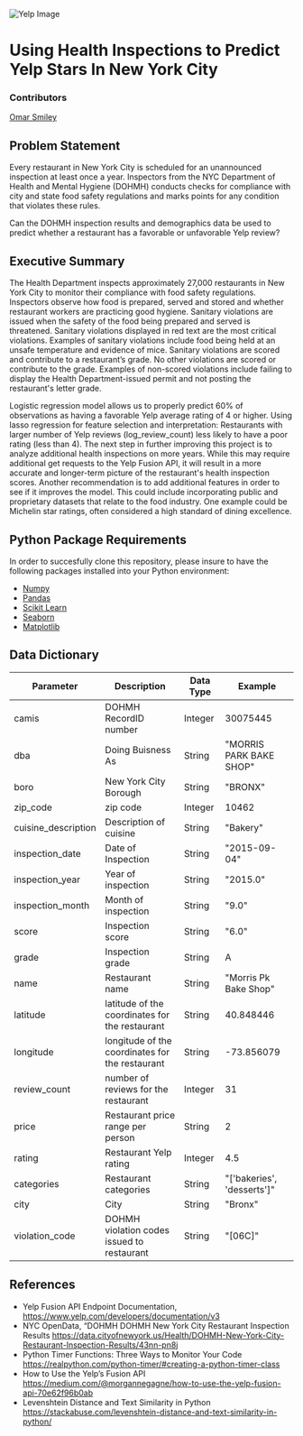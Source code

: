 ![Yelp Image](https://upload.wikimedia.org/wikipedia/commons/thumb/a/ad/Yelp_Logo.svg/2880px-Yelp_Logo.svg.png)


# Using Health Inspections to Predict Yelp Stars In New York City

### Contributors

[Omar Smiley](https://git.generalassemb.ly/smileyo)

## Problem Statement
Every restaurant in New York City is scheduled for an unannounced inspection at least once a year. Inspectors from the NYC Department of Health and Mental Hygiene (DOHMH) conducts checks for compliance with city and state food safety regulations and marks points for any condition that violates these rules.

Can the DOHMH inspection results and demographics data be used to predict whether a restaurant has a favorable or unfavorable Yelp review?


## Executive Summary
The Health Department inspects approximately 27,000 restaurants in New York City to monitor their compliance with food safety regulations. Inspectors observe how food is prepared, served and stored and whether restaurant workers are practicing good hygiene. Sanitary violations are issued when the safety of the food being prepared and served is threatened. Sanitary violations displayed in red text are the most critical violations. Examples of sanitary violations include food being held at an unsafe temperature and evidence of mice. Sanitary violations are scored and contribute to a restaurant’s grade. No other violations are scored or contribute to the grade. Examples of non-scored violations include failing to display the Health Department-issued permit and not posting the restaurant's letter grade.

Logistic regression model allows us to properly predict 60%  of observations as having a favorable Yelp average rating of 4 or higher.
Using lasso regression for feature selection and interpretation: Restaurants with larger number of Yelp reviews (log_review_count) less likely to have a poor rating (less than 4). The next step in further improving this project is to analyze additional health inspections on more years. While this may require additional get requests to the Yelp Fusion API, it will result in a more accurate and longer-term picture of the restaurant's health inspection scores. Another recommendation is to add additional features in order to see if it improves the model. This could include incorporating public and proprietary datasets that relate to the food industry. One example could be Michelin star ratings, often considered a high standard of dining excellence.


## Python Package Requirements

In order to succesfully clone this repository, please insure to have the following packages installed into your Python environment:
* [Numpy](https://pypi.org/project/numpy/)
* [Pandas](https://pypi.org/project/pandas/)
* [Scikit Learn](https://pypi.org/project/scikit-learn/)
* [Seaborn](https://pypi.org/project/seaborn/)
* [Matplotlib](https://pypi.org/project/matplotlib/)




## Data Dictionary

| Parameter | Description | Data Type | Example |
| ------ | ------ | ------- | ------ |
|camis | DOHMH RecordID number | Integer | 30075445 |
|dba | Doing Buisness As | String | "MORRIS PARK BAKE SHOP" |
|boro | New York City Borough | String | "BRONX" |
|zip_code | zip code | Integer | 10462 |
|cuisine_description| Description of cuisine | String | "Bakery"|
|inspection_date | Date of Inspection | String | "2015-09-04" |
|inspection_year | Year of inspection | String | "2015.0" |
|inspection_month | Month of inspection | String | "9.0" |
|score | Inspection score | String | "6.0" |
|grade | Inspection grade | String | A | 
|name | Restaurant name | String | "Morris Pk Bake Shop" |
|latitude | latitude of the coordinates for the restaurant | String | 40.848446 |
|longitude | longitude of the coordinates for the restaurant | String | -73.856079 |
|review_count | number of reviews for the restaurant | Integer | 31 |
|price | Restaurant price range per person | String | 2 |
|rating | Restaurant Yelp rating | Integer | 4.5 |
|categories | Restaurant categories | String | "['bakeries', 'desserts']" |
|city | City | String | "Bronx" |
|violation_code | DOHMH violation codes issued to restaurant | String | "[06C]" |


## References
- Yelp Fusion API Endpoint Documentation, https://www.yelp.com/developers/documentation/v3
- NYC OpenData, “DOHMH DOHMH New York City Restaurant Inspection Results https://data.cityofnewyork.us/Health/DOHMH-New-York-City-Restaurant-Inspection-Results/43nn-pn8j
- Python Timer Functions: Three Ways to Monitor Your Code https://realpython.com/python-timer/#creating-a-python-timer-class
- How to Use the Yelp’s Fusion API https://medium.com/@morgannegagne/how-to-use-the-yelp-fusion-api-70e62f96b0ab
- Levenshtein Distance and Text Similarity in Python https://stackabuse.com/levenshtein-distance-and-text-similarity-in-python/
